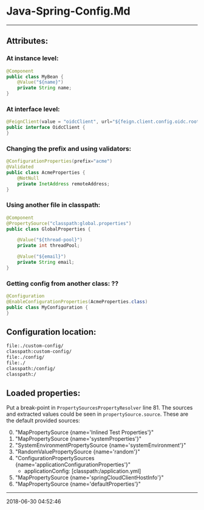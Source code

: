 # Java-Spring-Config.Md

-----------------------------------------
## Attributes:

### At instance level:

``` java
@Component
public class MyBean {
    @Value("${name}")
    private String name;
}
```

### At interface level:

``` java
@FeignClient(value = "oidcClient", url="${feign.client.config.oidc.root}")
public interface OidcClient {
}
```

###  Changing the prefix and using validators:

``` java
@ConfigurationProperties(prefix="acme")
@Validated
public class AcmeProperties {
	@NotNull
	private InetAddress remoteAddress;
}
```

### Using another file in classpath:

``` java
@Component
@PropertySource("classpath:global.properties")
public class GlobalProperties {

    @Value("${thread-pool}")
    private int threadPool;

    @Value("${email}")
    private String email;
}
```

### Getting config from another class: ??

``` java
@Configuration
@EnableConfigurationProperties(AcmeProperties.class)
public class MyConfiguration {
}
```

## Configuration location:

``` bash
file:./custom-config/
classpath:custom-config/
file:./config/
file:./
classpath:/config/
classpath:/
```
## Loaded properties:

Put a break-point in `PropertySourcesPropertyResolver` line 81. The sources and 
extracted values could be seen in `propertySource.source`. These are the default
provided sources:

0. "MapPropertySource {name='Inlined Test Properties'}"
1. "MapPropertySource {name='systemProperties'}"
2. "SystemEnvironmentPropertySource {name='systemEnvironment'}"
3. "RandomValuePropertySource {name='random'}"
4. "ConfigurationPropertySources {name='applicationConfigurationProperties'}"
   - applicationConfig: [classpath:/application.yml]
5. "MapPropertySource {name='springCloudClientHostInfo'}"
6. "MapPropertySource {name='defaultProperties'}"

[sdoc-config]: https://docs.spring.io/spring-boot/docs/current/reference/html/boot-features-external-config.html
-----------------------------------------
2018-06-30 04:52:46
